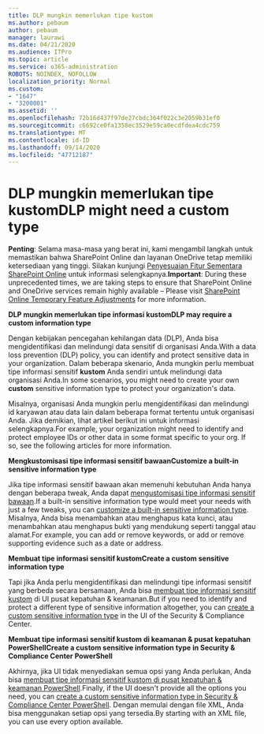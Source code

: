 ```yaml
---
title: DLP mungkin memerlukan tipe kustom
ms.author: pebaum
author: pebaum
manager: laurawi
ms.date: 04/21/2020
ms.audience: ITPro
ms.topic: article
ms.service: o365-administration
ROBOTS: NOINDEX, NOFOLLOW
localization_priority: Normal
ms.custom:
- "1647"
- "3200001"
ms.assetid: ''
ms.openlocfilehash: 72b16d437f97de27cbdc364f022c3e2059b31ef0
ms.sourcegitcommit: c6692ce0fa1358ec3529e59ca0ecdfdea4cdc759
ms.translationtype: MT
ms.contentlocale: id-ID
ms.lasthandoff: 09/14/2020
ms.locfileid: "47712187"
---
```

# <a name="dlp-might-need-a-custom-type"></a><span data-ttu-id="9f1f8-102">DLP mungkin memerlukan tipe kustom</span><span class="sxs-lookup"><span data-stu-id="9f1f8-102">DLP might need a custom type</span></span>

<span data-ttu-id="9f1f8-103">**Penting**: Selama masa-masa yang berat ini, kami mengambil langkah untuk memastikan bahwa SharePoint Online dan layanan OneDrive tetap memiliki ketersediaan yang tinggi. Silakan kunjungi [Penyesuaian Fitur Sementara SharePoint Online](https://aka.ms/ODSPAdjustments) untuk informasi selengkapnya.</span><span class="sxs-lookup"><span data-stu-id="9f1f8-103">**Important**: During these unprecedented times, we are taking steps to ensure that SharePoint Online and OneDrive services remain highly available – Please visit [SharePoint Online Temporary Feature Adjustments](https://aka.ms/ODSPAdjustments) for more information.</span></span>

<span data-ttu-id="9f1f8-104">**DLP mungkin memerlukan tipe informasi kustom**</span><span class="sxs-lookup"><span data-stu-id="9f1f8-104">**DLP may require a custom information type**</span></span>

<span data-ttu-id="9f1f8-105">Dengan kebijakan pencegahan kehilangan data (DLP), Anda bisa mengidentifikasi dan melindungi data sensitif di organisasi Anda.</span><span class="sxs-lookup"><span data-stu-id="9f1f8-105">With a data loss prevention (DLP) policy, you can identify and protect sensitive data in your organization.</span></span> <span data-ttu-id="9f1f8-106">Dalam beberapa skenario, Anda mungkin perlu membuat tipe informasi sensitif **kustom** Anda sendiri untuk melindungi data organisasi Anda.</span><span class="sxs-lookup"><span data-stu-id="9f1f8-106">In some scenarios, you might need to create your own **custom** sensitive information type to protect your organization's data.</span></span>

<span data-ttu-id="9f1f8-107">Misalnya, organisasi Anda mungkin perlu mengidentifikasi dan melindungi id karyawan atau data lain dalam beberapa format tertentu untuk organisasi Anda. Jika demikian, lihat artikel berikut ini untuk informasi selengkapnya.</span><span class="sxs-lookup"><span data-stu-id="9f1f8-107">For example, your organization might need to identify and protect employee IDs or other data in some format specific to your org. If so, see the following articles for more information.</span></span>
  
 <span data-ttu-id="9f1f8-108">**Mengkustomisasi tipe informasi sensitif bawaan**</span><span class="sxs-lookup"><span data-stu-id="9f1f8-108">**Customize a built-in sensitive information type**</span></span>
  
<span data-ttu-id="9f1f8-109">Jika tipe informasi sensitif bawaan akan memenuhi kebutuhan Anda hanya dengan beberapa tweak, Anda dapat [mengustomisasi tipe informasi sensitif bawaan](https://docs.microsoft.com/microsoft-365/compliance/customize-a-built-in-sensitive-information-type).</span><span class="sxs-lookup"><span data-stu-id="9f1f8-109">If a built-in sensitive information type would meet your needs with just a few tweaks, you can [customize a built-in sensitive information type](https://docs.microsoft.com/microsoft-365/compliance/customize-a-built-in-sensitive-information-type).</span></span> <span data-ttu-id="9f1f8-110">Misalnya, Anda bisa menambahkan atau menghapus kata kunci, atau menambahkan atau menghapus bukti yang mendukung seperti tanggal atau alamat.</span><span class="sxs-lookup"><span data-stu-id="9f1f8-110">For example, you can add or remove keywords, or add or remove supporting evidence such as a date or address.</span></span>
  
 <span data-ttu-id="9f1f8-111">**Membuat tipe informasi sensitif kustom**</span><span class="sxs-lookup"><span data-stu-id="9f1f8-111">**Create a custom sensitive information type**</span></span>
  
<span data-ttu-id="9f1f8-112">Tapi jika Anda perlu mengidentifikasi dan melindungi tipe informasi sensitif yang berbeda secara bersamaan, Anda bisa [membuat tipe informasi sensitif kustom](https://docs.microsoft.com/microsoft-365/compliance/create-a-custom-sensitive-information-type) di UI pusat kepatuhan & keamanan.</span><span class="sxs-lookup"><span data-stu-id="9f1f8-112">But if you need to identify and protect a different type of sensitive information altogether, you can [create a custom sensitive information type](https://docs.microsoft.com/microsoft-365/compliance/create-a-custom-sensitive-information-type) in the UI of the Security & Compliance Center.</span></span>
  
<span data-ttu-id="9f1f8-113">**Membuat tipe informasi sensitif kustom di keamanan & pusat kepatuhan PowerShell**</span><span class="sxs-lookup"><span data-stu-id="9f1f8-113">**Create a custom sensitive information type in Security & Compliance Center PowerShell**</span></span>

<span data-ttu-id="9f1f8-114">Akhirnya, jika UI tidak menyediakan semua opsi yang Anda perlukan, Anda bisa [membuat tipe informasi sensitif kustom di pusat kepatuhan & keamanan PowerShell](https://docs.microsoft.com/microsoft-365/compliance/create-a-custom-sensitive-information-type-in-scc-powershell).</span><span class="sxs-lookup"><span data-stu-id="9f1f8-114">Finally, if the UI doesn't provide all the options you need, you can [create a custom sensitive information type in Security & Compliance Center PowerShell](https://docs.microsoft.com/microsoft-365/compliance/create-a-custom-sensitive-information-type-in-scc-powershell).</span></span> <span data-ttu-id="9f1f8-115">Dengan memulai dengan file XML, Anda bisa menggunakan setiap opsi yang tersedia.</span><span class="sxs-lookup"><span data-stu-id="9f1f8-115">By starting with an XML file, you can use every option available.</span></span>
